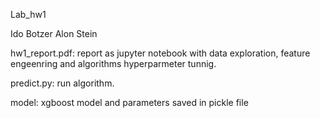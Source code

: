 Lab_hw1

Ido Botzer
Alon Stein

hw1_report.pdf: report as jupyter notebook with data exploration, feature engeenring and algorithms hyperparmeter tunnig.

predict.py: run algorithm.

model: xgboost model and parameters saved in pickle file
